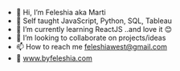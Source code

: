 - 👋 Hi, I’m Feleshia aka Marti
- 👀 Self taught JavaScript, Python, SQL, Tableau
- 🌱 I’m currently learning ReactJS ..and love it 😊
- 💞️ I’m looking to collaborate on projects/ideas
- 📫 How to reach me feleshiawest@gmail.com
- 🚧 www.byfeleshia.com

<!---
feleshia33/feleshia33 is a ✨ special ✨ repository because its `README.md` (this file) appears on your GitHub profile.
You can click the Preview link to take a look at your changes.
--->
